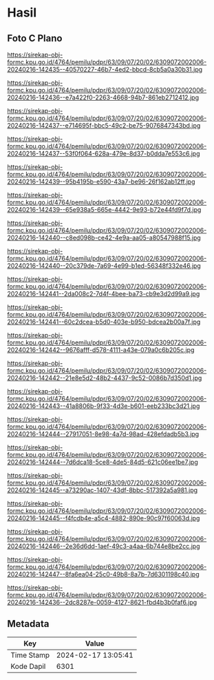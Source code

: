 # Hasil

## Foto C Plano

https://sirekap-obj-formc.kpu.go.id/4764/pemilu/pdpr/63/09/07/20/02/6309072002006-20240216-142435--40570227-46b7-4ed2-bbcd-8cb5a0a30b31.jpg

https://sirekap-obj-formc.kpu.go.id/4764/pemilu/pdpr/63/09/07/20/02/6309072002006-20240216-142436--e7a422f0-2263-4668-94b7-861eb2712412.jpg

https://sirekap-obj-formc.kpu.go.id/4764/pemilu/pdpr/63/09/07/20/02/6309072002006-20240216-142437--e714695f-bbc5-49c2-be75-9076847343bd.jpg

https://sirekap-obj-formc.kpu.go.id/4764/pemilu/pdpr/63/09/07/20/02/6309072002006-20240216-142437--53f0f064-628a-479e-8d37-b0dda7e553c6.jpg

https://sirekap-obj-formc.kpu.go.id/4764/pemilu/pdpr/63/09/07/20/02/6309072002006-20240216-142439--95b4195b-e590-43a7-be96-26f162ab12ff.jpg

https://sirekap-obj-formc.kpu.go.id/4764/pemilu/pdpr/63/09/07/20/02/6309072002006-20240216-142439--65e938a5-665e-4442-9e93-b72e44fd9f7d.jpg

https://sirekap-obj-formc.kpu.go.id/4764/pemilu/pdpr/63/09/07/20/02/6309072002006-20240216-142440--c8ed098b-ce42-4e9a-aa05-a80547988f15.jpg

https://sirekap-obj-formc.kpu.go.id/4764/pemilu/pdpr/63/09/07/20/02/6309072002006-20240216-142440--20c379de-7a69-4e99-b1ed-56348f332e46.jpg

https://sirekap-obj-formc.kpu.go.id/4764/pemilu/pdpr/63/09/07/20/02/6309072002006-20240216-142441--2da008c2-7d4f-4bee-ba73-cb9e3d2d99a9.jpg

https://sirekap-obj-formc.kpu.go.id/4764/pemilu/pdpr/63/09/07/20/02/6309072002006-20240216-142441--60c2dcea-b5d0-403e-b950-bdcea2b00a7f.jpg

https://sirekap-obj-formc.kpu.go.id/4764/pemilu/pdpr/63/09/07/20/02/6309072002006-20240216-142442--9676afff-d578-4111-a43e-079a0c6b205c.jpg

https://sirekap-obj-formc.kpu.go.id/4764/pemilu/pdpr/63/09/07/20/02/6309072002006-20240216-142442--21e8e5d2-48b2-4437-9c52-0086b7d350d1.jpg

https://sirekap-obj-formc.kpu.go.id/4764/pemilu/pdpr/63/09/07/20/02/6309072002006-20240216-142443--41a8806b-9f33-4d3e-b601-eeb233bc3d21.jpg

https://sirekap-obj-formc.kpu.go.id/4764/pemilu/pdpr/63/09/07/20/02/6309072002006-20240216-142444--27917051-8e98-4a7d-98ad-428efdadb5b3.jpg

https://sirekap-obj-formc.kpu.go.id/4764/pemilu/pdpr/63/09/07/20/02/6309072002006-20240216-142444--7d6dca18-5ce8-4de5-84d5-621c06ee1be7.jpg

https://sirekap-obj-formc.kpu.go.id/4764/pemilu/pdpr/63/09/07/20/02/6309072002006-20240216-142445--a73290ac-1407-43df-8bbc-517392a5a981.jpg

https://sirekap-obj-formc.kpu.go.id/4764/pemilu/pdpr/63/09/07/20/02/6309072002006-20240216-142445--f4fcdb4e-a5c4-4882-890e-90c97f60063d.jpg

https://sirekap-obj-formc.kpu.go.id/4764/pemilu/pdpr/63/09/07/20/02/6309072002006-20240216-142446--2e36d6dd-1aef-49c3-a4aa-6b744e8be2cc.jpg

https://sirekap-obj-formc.kpu.go.id/4764/pemilu/pdpr/63/09/07/20/02/6309072002006-20240216-142447--8fa6ea04-25c0-49b8-8a7b-7d6301198c40.jpg

https://sirekap-obj-formc.kpu.go.id/4764/pemilu/pdpr/63/09/07/20/02/6309072002006-20240216-142436--2dc8287e-0059-4127-8621-fbd4b3b0faf6.jpg


## Metadata

| Key        | Value               |
| ---------- | ------------------- |
| Time Stamp | 2024-02-17 13:05:41 |
| Kode Dapil | 6301                |



